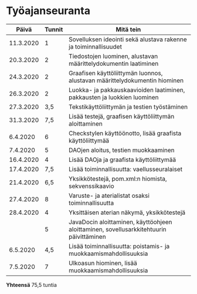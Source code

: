 
# Työajanseuranta

| Päivä | Tunnit | Mitä tein |
| ------ | ------ | ------- |
| 11.3.2020 | 1 | Sovelluksen ideointi sekä alustava rakenne ja toiminnallisuudet |
| 20.3.2020 | 2 | Tiedostojen luominen, alustavan määrittelydokumentin laatiminen |
| 24.3.2020 | 2 | Graafisen käyttöliittymän luonnos, alustavan määrittelydokumentin hiominen |
| 26.3.2020 | 2 | Luokka- ja pakkauskaavioiden laatiminen, pakkausten ja luokkien luominen |
| 27.3.2020 | 3,5 | Tekstikäyttöliittymän ja testien työstäminen |
| 31.3.2020 | 7,5 | Lisää testejä, graafisen käyttöliittymän aloittaminen |
| 6.4.2020 | 6 | Checkstylen käyttöönotto, lisää graafista käyttöliittymää |
| 7.4.2020 | 5 | DAOjen aloitus, testien muokkaaminen |
| 16.4.2020 | 4 | Lisää DAOja ja graafista käyttöliittymää |
| 17.4.2020 | 7,5 | Lisää toiminnallisuutta: vaellusseuralaiset |
| 21.4.2020 | 6,5 | Yksikkötestejä, pom.xml:n hiomista, sekvenssikaavio |
| 27.4.2020 | 8 | Varuste- ja aterialistat osaksi toiminnallisuutta |
| 28.4.2020 | 4 | Yksittäisen aterian näkymä, yksikkötestejä
|  | 5 | JavaDocin aloittaminen, käyttöohjeen aloittaminen, sovellusarkkitehtuurin päivittäminen |
| 6.5.2020 | 4,5 | Lisää toiminnallisuutta: poistamis- ja muokkaamismahdollisuuksia |
| 7.5.2020 | 7 | Ulkoasun hiominen, lisää muokkaamismahdollisuuksia |

**Yhteensä** 75,5 tuntia
